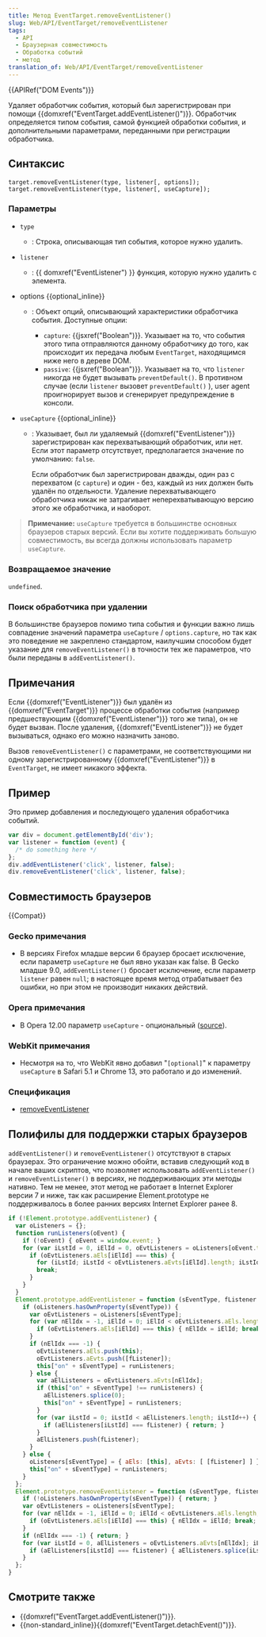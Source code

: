 ```yaml
---
title: Метод EventTarget.removeEventListener()
slug: Web/API/EventTarget/removeEventListener
tags:
  - API
  - Браузерная совместимость
  - Обработка событий
  - метод
translation_of: Web/API/EventTarget/removeEventListener
---
```


{{APIRef("DOM Events")}}

Удаляет обработчик события, который был зарегистрирован при помощи {{domxref("EventTarget.addEventListener()")}}. Обработчик определяется типом события, самой функцией обработки события, и дополнительными параметрами, переданными при регистрации обработчика.

## Синтаксис

```
target.removeEventListener(type, listener[, options]);
target.removeEventListener(type, listener[, useCapture]);
```

### Параметры

- `type`
  - : Строка, описывающая тип события, которое нужно удалить.
- `listener`
  - : {{ domxref("EventListener") }} функция, которую нужно удалить с элемента.
- options {{optional_inline}}

  - : Объект опций, описывающий характеристики обработчика события. Доступные опции:

    - `capture`: {{jsxref("Boolean")}}. Указывает на то, что события этого типа отправляются данному обработчику до того, как происходит их передача любым `EventTarget`, находящимся ниже него в дереве DOM.
    - `passive`: {{jsxref("Boolean")}}. Указывает на то, что `listener` никогда не будет вызывать `preventDefault()`. В противном случае (если `listener` вызовет `preventDefault()` ), user agent проигнорирует вызов и сгенерирует предупреждение в консоли.

- `useCapture` {{optional_inline}}

  - : Указывает, был ли удаляемый {{domxref("EventListener")}} зарегистрирован как перехватывающий обработчик, или нет. Если этот параметр отсутствует, предполагается значение по умолчанию: `false`.

    Если обработчик был зарегистрирован дважды, один раз с перехватом (с `capture`) и один - без, каждый из них должен быть удалён по отдельности. Удаление перехватывающего обработчика никак не затрагивает неперехватывающую версию этого же обработчика, и наоборот.

> **Примечание:** `useCapture` требуется в большинстве основных браузеров старых версий. Если вы хотите поддерживать большую совместимость, вы всегда должны использовать параметр `useCapture`.

### Возвращаемое значение

`undefined`.

### Поиск обработчика при удалении

В большинстве браузеров помимо типа события и функции важно лишь совпадение значений параметра `useCapture` / `options.capture`, но так как это поведение не закреплено стандартом, наилучшим способом будет указание для `removeEventListener()` в точности тех же параметров, что были переданы в `addEventListener()`.

## Примечания

Если {{domxref("EventListener")}} был удалён из {{domxref("EventTarget")}} процессе обработки события (например предшествующим {{domxref("EventListener")}} того же типа), он не будет вызван. После удаления, {{domxref("EventListener")}} не будет вызываться, однако его можно назначить заново.

Вызов `removeEventListener()` с параметрами, не соответствующими ни одному зарегистрированному {{domxref("EventListener")}} в `EventTarget`, не имеет никакого эффекта.

## Пример

Это пример добавления и последующего удаления обработчика событий.

```js
var div = document.getElementById('div');
var listener = function (event) {
  /* do something here */
};
div.addEventListener('click', listener, false);
div.removeEventListener('click', listener, false);
```

## Совместимость браузеров

{{Compat}}

### Gecko примечания

- В версиях Firefox младше версии 6 браузер бросает исключение, если параметр `useCapture` не был явно указан как false. В Gecko младше 9.0, `addEventListener()` бросает исключение, если параметр `listener` равен `null`; в настоящее время метод отрабатывает без ошибки, но при этом не производит никаких действий.

### Opera примечания

- В Opera 12.00 параметр `useCapture` - опциональный ([source](http://my.opera.com/ODIN/blog/2011/09/29/what-s-new-in-opera-development-snapshots-28-september-2011-edition)).

### WebKit примечания

- Несмотря на то, что WebKit явно добавил "`[optional]`" к параметру `useCapture` в Safari 5.1 и Chrome 13, это работало и до изменений.

### Спецификация

- [removeEventListener](http://www.w3.org/TR/2000/REC-DOM-Level-2-Events-20001113/events.html#Events-EventTarget-removeEventListener)

## Полифилы для поддержки старых браузеров

`addEventListener()` и `removeEventListener()` отсутствуют в старых браузерах. Это ограничение можно обойти, вставив следующий код в начале ваших скриптов, что позволяет использовать `addEventListener()` и `removeEventListener()` в версиях, не поддерживающих эти методы нативно. Тем не менее, этот метод не работает в Internet Explorer версии 7 и ниже, так как расширение Element.prototype не поддерживалось в более ранних версиях Internet Explorer ранее 8.

```js
if (!Element.prototype.addEventListener) {
  var oListeners = {};
  function runListeners(oEvent) {
    if (!oEvent) { oEvent = window.event; }
    for (var iLstId = 0, iElId = 0, oEvtListeners = oListeners[oEvent.type]; iElId < oEvtListeners.aEls.length; iElId++) {
      if (oEvtListeners.aEls[iElId] === this) {
        for (iLstId; iLstId < oEvtListeners.aEvts[iElId].length; iLstId++) { oEvtListeners.aEvts[iElId][iLstId].call(this, oEvent); }
        break;
      }
    }
  }
  Element.prototype.addEventListener = function (sEventType, fListener /*, useCapture (will be ignored!) */) {
    if (oListeners.hasOwnProperty(sEventType)) {
      var oEvtListeners = oListeners[sEventType];
      for (var nElIdx = -1, iElId = 0; iElId < oEvtListeners.aEls.length; iElId++) {
        if (oEvtListeners.aEls[iElId] === this) { nElIdx = iElId; break; }
      }
      if (nElIdx === -1) {
        oEvtListeners.aEls.push(this);
        oEvtListeners.aEvts.push([fListener]);
        this["on" + sEventType] = runListeners;
      } else {
        var aElListeners = oEvtListeners.aEvts[nElIdx];
        if (this["on" + sEventType] !== runListeners) {
          aElListeners.splice(0);
          this["on" + sEventType] = runListeners;
        }
        for (var iLstId = 0; iLstId < aElListeners.length; iLstId++) {
          if (aElListeners[iLstId] === fListener) { return; }
        }
        aElListeners.push(fListener);
      }
    } else {
      oListeners[sEventType] = { aEls: [this], aEvts: [ [fListener] ] };
      this["on" + sEventType] = runListeners;
    }
  };
  Element.prototype.removeEventListener = function (sEventType, fListener /*, useCapture (will be ignored!) */) {
    if (!oListeners.hasOwnProperty(sEventType)) { return; }
    var oEvtListeners = oListeners[sEventType];
    for (var nElIdx = -1, iElId = 0; iElId < oEvtListeners.aEls.length; iElId++) {
      if (oEvtListeners.aEls[iElId] === this) { nElIdx = iElId; break; }
    }
    if (nElIdx === -1) { return; }
    for (var iLstId = 0, aElListeners = oEvtListeners.aEvts[nElIdx]; iLstId < aElListeners.length; iLstId++) {
      if (aElListeners[iLstId] === fListener) { aElListeners.splice(iLstId, 1); }
    }
  };
}
```

## Смотрите также

- {{domxref("EventTarget.addEventListener()")}}.
- {{non-standard_inline}}{{domxref("EventTarget.detachEvent()")}}.
